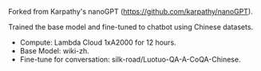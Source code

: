Forked from Karpathy's nanoGPT (https://github.com/karpathy/nanoGPT).

Trained the base model and fine-tuned to chatbot using Chinese datasets.

* Compute: Lambda Cloud 1xA2000 for 12 hours.
* Base Model: wiki-zh.
* Fine-tune for conversation: silk-road/Luotuo-QA-A-CoQA-Chinese.
